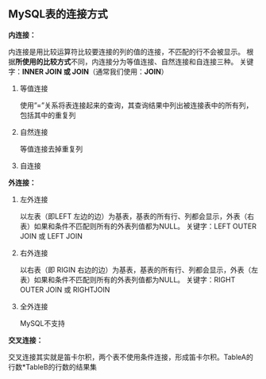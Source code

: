 ## MySQL表的连接方式

**内连接：**

内连接是用比较运算符比较要连接的列的值的连接，不匹配的行不会被显示。
根据**所使用的比较方式**不同，内连接分为等值连接、自然连接和自连接三种。
关键字：**INNER JOIN 或 JOIN**（通常我们使用：**JOIN**）

1. 等值连接

   使用”=”关系将表连接起来的查询，其查询结果中列出被连接表中的所有列，包括其中的重复列

2. 自然连接

   等值连接去掉重复列

3. 自连接

**外连接：**

1. 左外连接

   以左表（即LEFT 左边的边）为基表，基表的所有行、列都会显示，外表（右表）如果和条件不匹配则所有的外表列值都为NULL。
   关键字：LEFT OUTER JOIN 或 LEFT JOIN

2. 右外连接

   以右表（即 RIGIN 右边的边）为基表，基表的所有行、列都会显示，外表（左表）如果和条件不匹配则所有的外表列值都为NULL。
   关键字：RIGHT OUTER JOIN 或 RIGHTJOIN

3. 全外连接

   MySQL不支持

**交叉连接：**

​	交叉连接其实就是笛卡尔积，两个表不使用条件连接，形成笛卡尔积。TableA的行数*TableB的行数的结果集